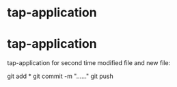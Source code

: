 # tap-application
# tap-application
tap-application
for second time modified file and new file:

git add *
git commit -m "......"
git push
